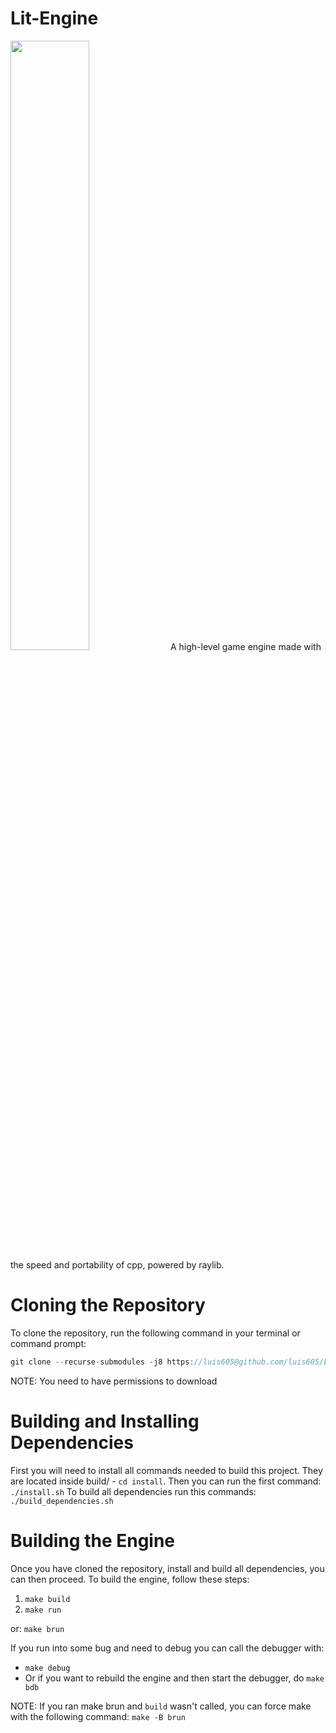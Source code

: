 # Lit-Engine
<img src="https://github.com/luis605/Lit-Engine/blob/main/docs/images/icon.png" width=50% height=50%>
A high-level game engine made with the speed and portability of cpp, powered by raylib.

# Cloning the Repository
To clone the repository, run the following command in your terminal or command prompt:
```cpp
git clone --recurse-submodules -j8 https://luis605@github.com/luis605/Lit-Engine
```
NOTE: You need to have permissions to download

# Building and Installing Dependencies
First you will need to install all commands needed to build this project. They are located inside build/ - `cd install`. Then you can run the first command: `./install.sh`
To build all dependencies run this commands: `./build_dependencies.sh`

# Building the Engine
Once you have cloned the repository, install and build all dependencies, you can then proceed. To build the engine, follow these steps:
1. `make build`
2. `make run`

or: `make brun`

If you run into some bug and need to debug you can call the debugger with:
 - `make debug`
 - Or if you want to rebuild the engine and then start the debugger, do `make bdb`

NOTE: If you ran make brun and `build` wasn't called, you can force make with the following command: `make -B brun`
